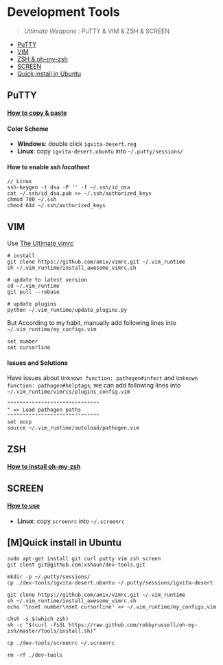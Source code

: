 # Development Tools  
>*Ultimate Weapons* : PuTTY &amp; VIM &amp; ZSH &amp; SCREEN

- [PuTTY](#PuTTY)
- [VIM](#VIM)
- [ZSH & oh-my-zsh](#ZSH)
- [SCREEN](#SCREEN)
- [Quick install in Ubuntu](mquick-install-in-ubuntu)

## PuTTY
#### [How to copy & paste](http://xshaun.github.io/windows%E5%B0%8F%E8%A7%81/2017/04/10/putty%E5%A4%8D%E5%88%B6%E7%B2%98%E8%B4%B4)

#### Color Scheme

+ **Windows**: double click `igvita-desert.reg`    
+ **Linux**: copy `igvita-desert.ubuntu` into `~/.putty/sessions/`


#### How to enable *ssh localhost*
    
    // Linux
    ssh-keygen -t dsa -P '' -f ~/.ssh/id_dsa 
    cat ~/.ssh/id_dsa.pub >> ~/.ssh/authorized_keys
    chmod 700 ~/.ssh
    chmod 644 ~/.ssh/authorized_keys

## VIM
Use [The Ultimate vimrc](https://github.com/amix/vimrc)

    # install
    git clone https://github.com/amix/vimrc.git ~/.vim_runtime
    sh ~/.vim_runtime/install_awesome_vimrc.sh

    # update to latest version
    cd ~/.vim_runtime
    git pull --rebase

    # update plugins
    python ~/.vim_runtime/update_plugins.py


But According to my habit, manually add following lines into `~/.vim_runtime/my_configs.vim`
    
    set number 
    set cursorline


#### Issues and Solutions  

Have issues about `Unknown function: pathogen#infect` and `Unknown function: pathogen#helptags`, we can add following lines into `~/.vim_runtime/vimrcs/plugins_config.vim`

    """"""""""""""""""""""""""""""
    " => Load pathogen paths
    """"""""""""""""""""""""""""""
    set nocp
    source ~/.vim_runtime/autoload/pathogen.vim

## ZSH
#### [How to install oh-my-zsh](https://github.com/xshaun/ubuntu-software/blob/master/documents/oh-my-zsh.md)


## SCREEN

#### [How to use](http://xshaun.github.io/linux%E5%B8%B8%E7%94%A8%E5%91%BD%E4%BB%A4/2017/04/10/Screen%E5%91%BD%E4%BB%A4)

+ **Linux**: copy `screenrc` into `~/.screenrc`

## [M]Quick install in Ubuntu
    
    sudo apt-get install git curl putty vim zsh screen
    git clont git@github.com:xshaun/dev-tools.git
    
    mkdir -p ~/.putty/sessions/
    cp ./dev-tools/igvita-desert.ubuntu ~/.putty/sessions/igvita-desert
    
    git clone https://github.com/amix/vimrc.git ~/.vim_runtime
    sh ~/.vim_runtime/install_awesome_vimrc.sh
    echo '\nset number\nset cursorline' >> ~/.vim_runtime/my_configs.vim

    chsh -s $(which zsh)
    sh -c "$(curl -fsSL https://raw.github.com/robbyrussell/oh-my-zsh/master/tools/install.sh)"
    
    cp ./dev-tools/screenrc ~/.screenrc

    rm -rf ./dev-tools

